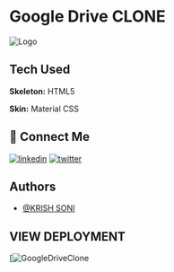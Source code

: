 
# Google Drive CLONE 



![Logo](https://download.logo.wine/logo/Google_Drive/Google_Drive-Logo.wine.png)


## Tech Used

**Skeleton:** HTML5

**Skin:** Material CSS


## 🔗 Connect Me
[![linkedin](https://img.shields.io/badge/linkedin-0A66C2?style=for-the-badge&logo=linkedin&logoColor=white)](https://www.linkedin.com/in/krish-soni-237814247/)
[![twitter](https://img.shields.io/badge/twitter-1DA1F2?style=for-the-badge&logo=twitter&logoColor=white)](https://twitter.com/krishvsoni)


## Authors

- [@KRISH SONI](https://www.github.com/krishvsoni)

## VIEW DEPLOYMENT 
[![GoogleDriveClone](https://onj4kb.csb.app/)
